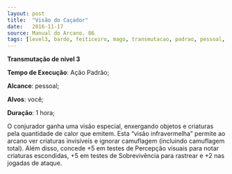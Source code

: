 ```yaml
---
layout: post
title:  "Visão do Caçador"
date:   2016-11-17
source: Manual do Arcano. 86
tags: [level3, bardo, feiticeiro, mago, transmutacao, padrao, pessoal, voce, hora]
---
```


**Transmutação de nível 3**

**Tempo de Execução**: Ação Padrão;

**Alcance**: pessoal;

**Alvos**: você;

**Duração**: 1 hora;

O conjurador ganha uma visão especial, enxergando objetos e criaturas 
pela quantidade de calor que emitem. 
Esta “visão infravermelha” permite ao 
arcano ver criaturas invisíveis e ignorar 
camuflagem (incluindo camuflagem total). Além disso, concede +5 em testes de 
Percepção visuais para notar criaturas escondidas, +5 em testes de Sobrevivência 
para rastrear e +2 nas jogadas de ataque.
